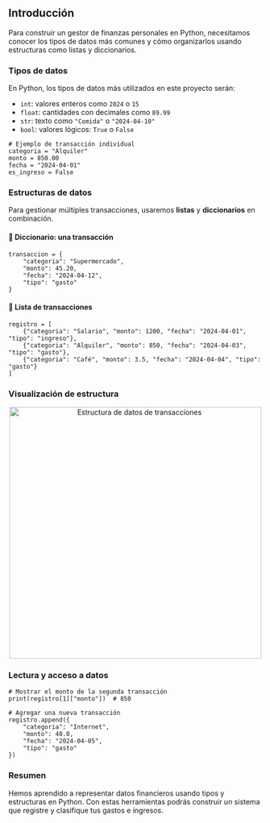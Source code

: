 <h2>
    <a id="introduccion" class="anchor" href="#introduccion" aria-hidden="true">
        <span aria-hidden="true" class="octicon octicon-link"></span>
    </a>Introducción
</h2>
<p>Para construir un gestor de finanzas personales en Python, necesitamos conocer los tipos de datos más comunes y cómo organizarlos usando estructuras como listas y diccionarios.</p>

<h3>
    <a id="tipos-de-datos" class="anchor" href="#tipos-de-datos" aria-hidden="true">
        <span aria-hidden="true" class="octicon octicon-link"></span>
    </a>Tipos de datos
</h3>
<p>En Python, los tipos de datos más utilizados en este proyecto serán:</p>

<ul>
    <li><code>int</code>: valores enteros como <code>2024</code> o <code>15</code></li>
    <li><code>float</code>: cantidades con decimales como <code>89.99</code></li>
    <li><code>str</code>: texto como <code>"Comida"</code> o <code>"2024-04-10"</code></li>
    <li><code>bool</code>: valores lógicos: <code>True</code> o <code>False</code></li>
</ul>

<pre><code class="language-python"># Ejemplo de transacción individual
categoria = "Alquiler"
monto = 850.00
fecha = "2024-04-01"
es_ingreso = False
</code></pre>

<h3>
    <a id="estructuras" class="anchor" href="#estructuras" aria-hidden="true">
        <span aria-hidden="true" class="octicon octicon-link"></span>
    </a>Estructuras de datos
</h3>
<p>Para gestionar múltiples transacciones, usaremos <strong>listas</strong> y <strong>diccionarios</strong> en combinación.</p>

<h4>🔸 Diccionario: una transacción</h4>
<pre><code class="language-python">transaccion = {
    "categoria": "Supermercado",
    "monto": 45.20,
    "fecha": "2024-04-12",
    "tipo": "gasto"
}
</code></pre>

<h4>🔸 Lista de transacciones</h4>
<pre><code class="language-python">registro = [
    {"categoria": "Salario", "monto": 1200, "fecha": "2024-04-01", "tipo": "ingreso"},
    {"categoria": "Alquiler", "monto": 850, "fecha": "2024-04-03", "tipo": "gasto"},
    {"categoria": "Café", "monto": 3.5, "fecha": "2024-04-04", "tipo": "gasto"}
]
</code></pre>

<h3>
    <a id="visualizacion" class="anchor" href="#visualizacion" aria-hidden="true">
        <span aria-hidden="true" class="octicon octicon-link"></span>
    </a>Visualización de estructura
</h3>
<p style="text-align:center;">
    <img src="https://i.imgur.com/mqfzPYr.png" alt="Estructura de datos de transacciones" width="500">
</p>

<h3>
    <a id="lectura-y-acceso" class="anchor" href="#lectura-y-acceso" aria-hidden="true">
        <span aria-hidden="true" class="octicon octicon-link"></span>
    </a>Lectura y acceso a datos
</h3>

<pre><code class="language-python"># Mostrar el monto de la segunda transacción
print(registro[1]["monto"])  # 850

# Agregar una nueva transacción
registro.append({
    "categoria": "Internet",
    "monto": 40.0,
    "fecha": "2024-04-05",
    "tipo": "gasto"
})
</code></pre>

<h3>
    <a id="resumen" class="anchor" href="#resumen" aria-hidden="true">
        <span aria-hidden="true" class="octicon octicon-link"></span>
    </a>Resumen
</h3>
<p>Hemos aprendido a representar datos financieros usando tipos y estructuras en Python. Con estas herramientas podrás construir un sistema que registre y clasifique tus gastos e ingresos.</p>